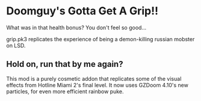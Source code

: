 # Doomguy's Gotta Get A Grip!!

What was in that health bonus? You don't feel so good...

grip.pk3 replicates the experience of being a demon-killing russian mobster on LSD.

## Hold on, run that by me again?

This mod is a purely cosmetic addon that replicates some of the visual effects from Hotline Miami 2's final level. It now uses GZDoom 4.10's new particles, for even more efficient rainbow puke.